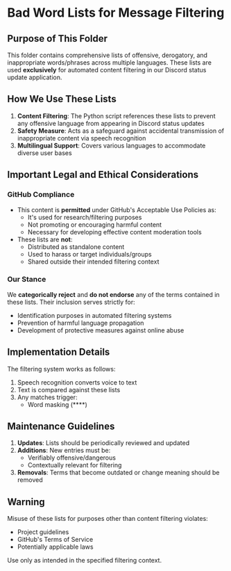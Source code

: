 # Bad Word Lists for Message Filtering

## Purpose of This Folder

This folder contains comprehensive lists of offensive, derogatory, and inappropriate words/phrases across multiple languages. These lists are used **exclusively** for automated content filtering in our Discord status update application.

## How We Use These Lists

1. **Content Filtering**: The Python script references these lists to prevent any offensive language from appearing in Discord status updates
2. **Safety Measure**: Acts as a safeguard against accidental transmission of inappropriate content via speech recognition
3. **Multilingual Support**: Covers various languages to accommodate diverse user bases

## Important Legal and Ethical Considerations

### GitHub Compliance
- This content is **permitted** under GitHub's Acceptable Use Policies as:
  - It's used for research/filtering purposes
  - Not promoting or encouraging harmful content
  - Necessary for developing effective content moderation tools
- These lists are **not**:
  - Distributed as standalone content
  - Used to harass or target individuals/groups
  - Shared outside their intended filtering context

### Our Stance
We **categorically reject** and **do not endorse** any of the terms contained in these lists. Their inclusion serves strictly for:
- Identification purposes in automated filtering systems
- Prevention of harmful language propagation
- Development of protective measures against online abuse

## Implementation Details

The filtering system works as follows:
1. Speech recognition converts voice to text
2. Text is compared against these lists
3. Any matches trigger:
   - Word masking (****)

## Maintenance Guidelines

1. **Updates**: Lists should be periodically reviewed and updated
2. **Additions**: New entries must be:
   - Verifiably offensive/dangerous
   - Contextually relevant for filtering
3. **Removals**: Terms that become outdated or change meaning should be removed

## Warning

Misuse of these lists for purposes other than content filtering violates:
- Project guidelines
- GitHub's Terms of Service
- Potentially applicable laws

Use only as intended in the specified filtering context.
